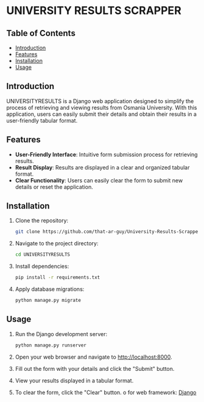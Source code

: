 # UNIVERSITY RESULTS SCRAPPER

## Table of Contents

- [Introduction](#introduction)
- [Features](#features)
- [Installation](#installation)
- [Usage](#usage)

## Introduction

UNIVERSITYRESULTS is a Django web application designed to simplify the process of retrieving and viewing results from Osmania University. With this application, users can easily submit their details and obtain their results in a user-friendly tabular format.

## Features

- **User-Friendly Interface**: Intuitive form submission process for retrieving results.
- **Result Display**: Results are displayed in a clear and organized tabular format.
- **Clear Functionality**: Users can easily clear the form to submit new details or reset the application.

## Installation

1. Clone the repository:

    ```bash
    git clone https://github.com/that-ar-guy/University-Results-Scrapper.git
    ```

2. Navigate to the project directory:

    ```bash
    cd UNIVERSITYRESULTS
    ```

3. Install dependencies:

    ```bash
    pip install -r requirements.txt
    ```

4. Apply database migrations:

    ```bash
    python manage.py migrate
    ```

## Usage

1. Run the Django development server:

    ```bash
    python manage.py runserver
    ```

2. Open your web browser and navigate to [http://localhost:8000](http://localhost:8000).
3. Fill out the form with your details and click the "Submit" button.
4. View your results displayed in a tabular format.
5. To clear the form, click the "Clear" button.
o for web framework: [Django](https://www.djangoproject.com/)
